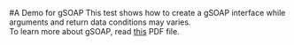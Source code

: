 #A Demo for gSOAP
This test shows how to create a gSOAP interface while arguments and return data conditions may varies.<br>
To learn more about gSOAP, read [this](http://www.cs.fsu.edu/~engelen/soapdoc2.pdf) PDF file.